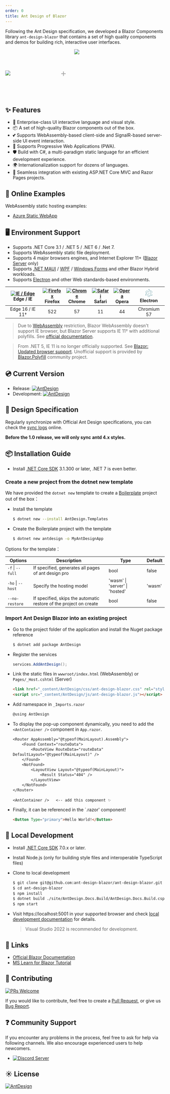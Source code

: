 ```yaml
---
order: 0
title: Ant Design of Blazor
---
```


Following the Ant Design specification, we developed a Blazor Components library `ant-design-blazor` that contains a set of high quality components and demos for building rich, interactive user interfaces.

<div class="pic-plus">
  <img width="150" src="https://gw.alipayobjects.com/zos/rmsportal/KDpgvguMpGfqaHPjicRK.svg">
  <span>+</span>
  <img height="150" src="https://raw.githubusercontent.com/ant-design-blazor/ant-design-blazor/master/docs/assets/blazor.svg">
</div>

<style>
.pic-plus > * {
  display: inline-block !important;
  vertical-align: middle;
}
.pic-plus span {
  font-size: 30px;
  color: #aaa;
  margin: 0 20px;
}
</style>

## ✨ Features

- 🌈 Enterprise-class UI interactive language and visual style.
- 📦 A set of high-quality Blazor components out of the box.
- 💕 Supports WebAssembly-based client-side and SignalR-based server-side UI event interaction.
- 🎨 Supports Progressive Web Applications (PWA).
- 🛡 Build with C#, a multi-paradigm static language for an efficient development experience.
- 🌍 Internationalization support for dozens of languages.
- 🎁 Seamless integration with existing ASP.NET Core MVC and Razor Pages projects.

## 🌈 Online Examples

WebAssembly static hosting examples:

- [Azure Static WebApp](https://antblazor.com/)

## 🖥 Environment Support

- Supports .NET Core 3.1 / .NET 5 / .NET 6 / .Net 7.
- Supports WebAssembly static file deployment.
- Supports 4 major browsers engines, and Internet Explorer 11+ ([Blazor Server](https://docs.microsoft.com/en-us/aspnet/core/blazor/supported-platforms?view=aspnetcore-6.0&WT.mc_id=DT-MVP-5003987) only)
- Supports [.NET MAUI](https://dotnet.microsoft.com/zh-cn/apps/maui?WT.mc_id=DT-MVP-5003987) / [WPF](https://docs.microsoft.com/en-us/aspnet/core/blazor/hybrid/tutorials/wpf?view=aspnetcore-6.0&WT.mc_id=DT-MVP-5003987) / [Windows Forms](https://docs.microsoft.com/en-us/aspnet/core/blazor/hybrid/tutorials/windows-forms?view=aspnetcore-6.0) and other Blazor Hybrid workloads.
- Supports [Electron](http://electron.atom.io/) and other Web standards-based environments.

| [<img src="https://raw.githubusercontent.com/alrra/browser-logos/master/src/edge/edge_48x48.png" alt="IE / Edge" width="24px" height="24px" />](http://godban.github.io/browsers-support-badges/)</br> Edge / IE | [<img src="https://raw.githubusercontent.com/alrra/browser-logos/master/src/firefox/firefox_48x48.png" alt="Firefox" width="24px" height="24px" />](http://godban.github.io/browsers-support-badges/)</br>Firefox | [<img src="https://raw.githubusercontent.com/alrra/browser-logos/master/src/chrome/chrome_48x48.png" alt="Chrome" width="24px" height="24px" />](http://godban.github.io/browsers-support-badges/)</br>Chrome | [<img src="https://raw.githubusercontent.com/alrra/browser-logos/master/src/safari/safari_48x48.png" alt="Safari" width="24px" height="24px" />](http://godban.github.io/browsers-support-badges/)</br>Safari | [<img src="https://raw.githubusercontent.com/alrra/browser-logos/master/src/opera/opera_48x48.png" alt="Opera" width="24px" height="24px" />](http://godban.github.io/browsers-support-badges/)</br>Opera | [<img src="https://raw.githubusercontent.com/alrra/browser-logos/master/src/electron/electron_48x48.png" alt="Electron" width="24px" height="24px" />](http://godban.github.io/browsers-support-badges/)</br>Electron |
| :--------------------------------------------------------------------------------------------------------------------------------------------------------------------------------------------------------------: | :---------------------------------------------------------------------------------------------------------------------------------------------------------------------------------------------------------------: | :-----------------------------------------------------------------------------------------------------------------------------------------------------------------------------------------------------------: | :-----------------------------------------------------------------------------------------------------------------------------------------------------------------------------------------------------------: | :-------------------------------------------------------------------------------------------------------------------------------------------------------------------------------------------------------: | :-------------------------------------------------------------------------------------------------------------------------------------------------------------------------------------------------------------------: |
|                                                                                                 Edge 16 / IE 11†                                                                                                 |                                                                                                        522                                                                                                        |                                                                                                      57                                                                                                       |                                                                                                      11                                                                                                       |                                                                                                    44                                                                                                     |                                                                                                      Chromium 57                                                                                                      |

> Due to [WebAssembly](https://webassembly.org) restriction, Blazor WebAssembly doesn't support IE browser, but Blazor Server supports IE 11† with additional polyfills. See [official documentation](https://docs.microsoft.com/en-us/aspnet/core/blazor/supported-platforms?view=aspnetcore-3.1&WT.mc_id=DT-MVP-5003987).

> From .NET 5, IE 11 is no longer officially supported. See [Blazor: Updated browser support](https://docs.microsoft.com/en-us/dotnet/core/compatibility/aspnet-core/5.0/blazor-browser-support-updated). Unofficial support is provided by [Blazor.Polyfill](https://github.com/Daddoon/Blazor.Polyfill) community project.

## 💿 Current Version

- Release: [![AntDesign](https://img.shields.io/nuget/v/AntDesign.svg?color=red&style=flat-square)](https://www.nuget.org/packages/AntDesign/)
- Development: [![AntDesign](https://img.shields.io/nuget/vpre/AntDesign.svg?color=red&style=flat-square)](https://www.nuget.org/packages/AntDesign/)

## 🎨 Design Specification

Regularly synchronize with Official Ant Design specifications, you can check the [sync logs](https://github.com/ant-design-blazor/ant-design-blazor/actions?query=workflow%3A%22Style+sync+Bot%22) online.

**Before the 1.0 release, we will only sync antd 4.x styles.**

## 📦 Installation Guide

- Install [.NET Core SDK](https://dotnet.microsoft.com/download/dotnet-core/3.1?WT.mc_id=DT-MVP-5003987) 3.1.300 or later, .NET 7 is even better.

### Create a new project from the dotnet new template

We have provided the `dotnet new` template to create a [Boilerplate](https://github.com/ant-design-blazor/ant-design-pro-blazor) project out of the box：

- Install the template

  ```bash
  $ dotnet new --install AntDesign.Templates
  ```

- Create the Boilerplate project with the template

  ```bash
  $ dotnet new antdesign -o MyAntDesignApp
  ```

Options for the template：

| Options          | Description                                         | Type     | Default    |
| ---------------- | -------------------------------------------- | ------ |  --------- |
| `-f` \| `--full`  | If specified, generates all pages of ant design pro | bool  |  false    |
| `-ho` \| `--host`   | Specify the hosting model  | 'wasm' \| 'server' \| 'hosted'    |'wasm'      |
| `--no-restore` |  If specified, skips the automatic restore of the project on create  | bool    | false |



### Import Ant Design Blazor into an existing project

- Go to the project folder of the application and install the Nuget package reference

  ```bash
  $ dotnet add package AntDesign
  ```

- Register the services

  ```csharp
  services.AddAntDesign();
  ```

- Link the static files in `wwwroot/index.html` (WebAssembly) or `Pages/_Host.cshtml` (Server)

  ```html
  <link href="_content/AntDesign/css/ant-design-blazor.css" rel="stylesheet" />
  <script src="_content/AntDesign/js/ant-design-blazor.js"></script>
  ```

- Add namespace in `_Imports.razor`

  ```csharp
  @using AntDesign
  ```

- To display the pop-up component dynamically, you need to add the `<AntContainer />` component in `App.razor`. 

  ```
  <Router AppAssembly="@typeof(MainLayout).Assembly">
      <Found Context="routeData">
          <RouteView RouteData="routeData" DefaultLayout="@typeof(MainLayout)" />
      </Found>
      <NotFound>
          <LayoutView Layout="@typeof(MainLayout)">
              <Result Status="404" />
          </LayoutView>
      </NotFound>
  </Router>

  <AntContainer />   <-- add this component ✨
  ```

- Finally, it can be referenced in the `.razor' component!

  ```html
  <Button Type="primary">Hello World!</Button>
  ```

## 🔨 Local Development

- Install [.NET Core SDK](https://dotnet.microsoft.com/download/dotnet/7.0?WT.mc_id=DT-MVP-5003987) 7.0.x or later.
- Install Node.js (only for building style files and interoperable TypeScript files)
- Clone to local development

  ```bash
  $ git clone git@github.com:ant-design-blazor/ant-design-blazor.git
  $ cd ant-design-blazor
  $ npm install
  $ dotnet build ./site/AntDesign.Docs.Build/AntDesign.Docs.Build.csproj
  $ npm start
  ```

- Visit https://localhost:5001 in your supported browser and check [local development documentation](https://github.com/ant-design-blazor/ant-design-blazor/wiki) for details.

  > Visual Studio 2022 is recommended for development.

## 🔗 Links

- [Official Blazor Documentation](https://docs.microsoft.com/en-us/aspnet/core/blazor/?WT.mc_id=DT-MVP-5003987)
- [MS Learn for Blazor Tutorial](https://docs.microsoft.com/en-us/learn/modules/build-blazor-webassembly-visual-studio-code/?WT.mc_id=DT-MVP-5003987)

## 🤝 Contributing

[![PRs Welcome](https://img.shields.io/badge/PRs-welcome-brightgreen.svg?style=flat-square)](https://github.com/ant-design-blazor/ant-design-blazor/pulls)

If you would like to contribute, feel free to create a [Pull Request](https://github.com/ant-design-blazor/ant-design-blazor/pulls), or give us [Bug Report](https://github.com/ant-design-blazor/ant-design-blazor/issues/new).

## ❓ Community Support

If you encounter any problems in the process, feel free to ask for help via following channels. We also encourage experienced users to help newcomers.

- [![Discord Server](https://img.shields.io/discord/753358910341251182?color=%237289DA&label=AntBlazor&logo=discord&logoColor=white&style=flat-square)](https://discord.com/invite/jqu3Xeq)

## ☀️ License

[![AntDesign](https://img.shields.io/badge/License-MIT-blue?style=flat-square)](https://github.com/ant-design-blazor/ant-design-blazor/blob/master/LICENSE)
